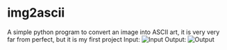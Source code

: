 # img2ascii
A simple python program to convert an image into ASCII art, it is very very far from perfect, but it is my first project
Input:
![Input](https://i.ibb.co/QdhyW0Q/rubik.png)
Output:
![Output](https://i.ibb.co/L1qLvsy/out.png)
